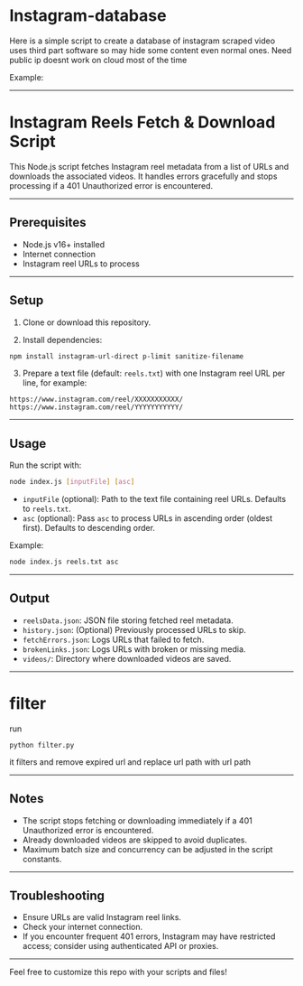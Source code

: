 # Instagram-database
Here is a simple script to create a database of instagram scraped video uses third part software so may hide some content even normal ones. Need public ip doesnt work on cloud most of the time

Example: 

---

# Instagram Reels Fetch & Download Script

This Node.js script fetches Instagram reel metadata from a list of URLs and downloads the associated videos. It handles errors gracefully and stops processing if a 401 Unauthorized error is encountered.

---

## Prerequisites

- Node.js v16+ installed
- Internet connection
- Instagram reel URLs to process

---

## Setup

1. Clone or download this repository.

2. Install dependencies:

```bash
npm install instagram-url-direct p-limit sanitize-filename
```

3. Prepare a text file (default: `reels.txt`) with one Instagram reel URL per line, for example:

```
https://www.instagram.com/reel/XXXXXXXXXXX/
https://www.instagram.com/reel/YYYYYYYYYYY/
```

---

## Usage

Run the script with:

```bash
node index.js [inputFile] [asc]
```

- `inputFile` (optional): Path to the text file containing reel URLs. Defaults to `reels.txt`.
- `asc` (optional): Pass `asc` to process URLs in ascending order (oldest first). Defaults to descending order.

Example:

```bash
node index.js reels.txt asc
```

---

## Output

- `reelsData.json`: JSON file storing fetched reel metadata.
- `history.json`: (Optional) Previously processed URLs to skip.
- `fetchErrors.json`: Logs URLs that failed to fetch.
- `brokenLinks.json`: Logs URLs with broken or missing media.
- `videos/`: Directory where downloaded videos are saved.

---

# filter

run
```
python filter.py
```

it filters and remove expired url and replace url path with url path


---

## Notes

- The script stops fetching or downloading immediately if a 401 Unauthorized error is encountered.
- Already downloaded videos are skipped to avoid duplicates.
- Maximum batch size and concurrency can be adjusted in the script constants.

---

## Troubleshooting

- Ensure URLs are valid Instagram reel links.
- Check your internet connection.
- If you encounter frequent 401 errors, Instagram may have restricted access; consider using authenticated API or proxies.

---

Feel free to customize this repo with your scripts and files!
